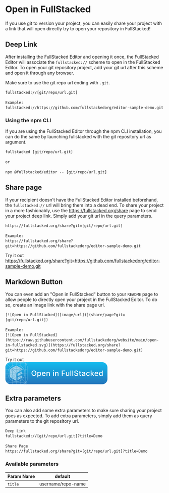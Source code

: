 # Open in FullStacked

If you use git to version your project,
you can easily share your project with a link that will open directly try to open your repository in FullStacked!

## Deep Link

After installing the FullStacked Editor and opening it once, the FullStacked Editor will associate the `fullstacked://` scheme to open in the FullStacked Editor.
To open your git repository project, add your git url after this scheme and open it through any browser.

Make sure to use the git repo url ending with `.git`.

```
fullstacked://[git/repo/url.git]

Example:
fullstacked://https://github.com/fullstackedorg/editor-sample-demo.git
```

### Using the npm CLI

If you are using the FullStacked Editor through the npm CLI installation, 
you can do the same by launching fullstacked with the git repository url as argument.

```shell
fullstacked [git/repo/url.git]

or

npx @fullstacked/editor -- [git/repo/url.git]
```

## Share page

If your recipient doesn't have the FullStacked Editor installed beforehand, the `fullstacked://` url will bring them into a dead end.
To share your project in a more fashionably, use the https://fullstacked.org/share page to send your project deep link.
Simply add your git url in the query parameters.

```
https://fullstacked.org/share?git=[git/repo/url.git]

Example:
https://fullstacked.org/share?git=https://github.com/fullstackedorg/editor-sample-demo.git
```
Try it out  
https://fullstacked.org/share?git=https://github.com/fullstackedorg/editor-sample-demo.git

## Markdown Button

You can even add an "Open in FullStacked" button to your `README` page to allow people to directly open your project in the FullStacked Editor.
To do so, create an image link with the share page url.

```
[![Open in FullStacked]([image/url])](share/page?git=[git/repo/url.git])

Example:
[![Open in FullStacked](https://raw.githubusercontent.com/fullstackedorg/website/main/open-in-fullstacked.svg)](https://fullstacked.org/share?git=https://github.com/fullstackedorg/editor-sample-demo.git)
```

Try it out  
[![Open in FullStacked](https://raw.githubusercontent.com/fullstackedorg/website/main/open-in-fullstacked.svg)](https://fullstacked.org/share?git=https://github.com/fullstackedorg/editor-sample-demo.git)

## Extra parameters

You can also add some extra parameters to make sure sharing your project goes as expected.
To add extra parameters, simply add them as query parameters to the git repository url.

```
Deep Link
fullstacked://[git/repo/url.git]?title=Demo

Share Page
https://fullstacked.org/share?git=[git/repo/url.git]?title=Demo
```

### Available parameters

| Param Name | default |
| -------- | ------- |
| `title` | username/repo-name |


